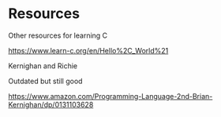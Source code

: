 # Resources

Other resources for learning C

<https://www.learn-c.org/en/Hello%2C_World%21>

Kernighan and Richie

Outdated but still good

https://www.amazon.com/Programming-Language-2nd-Brian-Kernighan/dp/0131103628